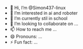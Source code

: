 - 👋 Hi, I’m @Simon437-linux
- 👀 I’m interested in ai and roboter
- 🌱 I’m currently stil in school
- 💞️ I’m looking to collaborate on ...
- 📫 How to reach me ...
- 😄 Pronouns: ...
- ⚡ Fun fact: ...

<!---
Simon437-linux/Simon437-linux is a ✨ special ✨ repository because its `README.md` (this file) appears on your GitHub profile.
You can click the Preview link to take a look at your changes.
--->
